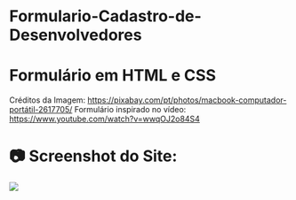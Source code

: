# Formulario-Cadastro-de-Desenvolvedores

<h1>Formulário em HTML e CSS</h1> 

Créditos da Imagem: https://pixabay.com/pt/photos/macbook-computador-portátil-2617705/
Formulário inspirado no vídeo: https://www.youtube.com/watch?v=wwqOJ2o84S4

<div>
      <h1>📷 Screenshot do Site:</h1>
  <img src="https://prnt.sc/1xzn5hp" widht="30px"/>
